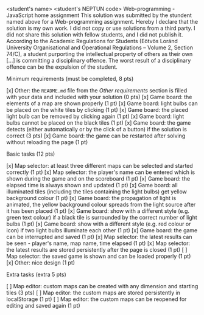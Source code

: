<student's name> <Murad Sadigov>
<student's NEPTUN code> <B7GDFF>
Web-programming - JavaScript home assignment
This solution was submitted by the stundent named above for a Web-programming assignment.
Hereby I declare that the solution is my own work. I did not copy or use solutions from a third party. I did not share this solution with fellow students, and I did not publish it. 
According to the Academic Regulations for Students (Eötvös Loránd University Organisational and Operational Regulations – Volume 2, Section 74/C), a student purporting the intellectual property of others as their own [...] is committing a disciplinary offence.
The worst result of a disciplinary offence can be the expulsion of the student.

Minimum requirements (must be completed, 8 pts)

[x] Other: the `README.md` file from the *Other requirements* section is filled with your data and included with your solution (0 pts)
[x] Game board: the elements of a map are shown properly (1 pt)
[x] Game board: light bulbs can be placed on the white tiles by clicking (1 pt)
[x] Game board: the placed light bulb can be removed by clicking again (1 pt)
[x] Game board: light bulbs cannot be placed on the black tiles (1 pt)
[x] Game board: the game detects (either automatically or by the click of a button) if the solution is correct (3 pts)
[x] Game board: the game can be restarted after solving without reloading the page (1 pt)

Basic tasks (12 pts)

[x] Map selector: at least three different maps can be selected and started correctly (1 pt)
[x] Map selector: the player's name can be entered which is shown during the game and on the scoreboard (1 pt)
[x] Game board: the elapsed time is always shown and updated (1 pt)
[x] Game board: all illuminated tiles (including the tiles containing the light bulbs) get yellow background colour (1 pt)
[x] Game board: the propagation of light is animated, the yellow background colour spreads from the light source after it has been placed (1 pt)
[x] Game board: show with a different style (e.g. green text colour) if a black tile is surrounded by the correct number of light bulbs (1 pt)
[x] Game board: show with a different style (e.g. red colour or icon) if two light bulbs illuminate each other (1 pt)
[x] Game board: the game can be interrupted and saved (1 pt)
[x] Map selector: the latest results can be seen - player's name, map name, time elapsed (1 pt)
[x] Map selector: the latest results are stored persistently after the page is closed (1 pt)
[ ] Map selector: the saved game is shown and can be loaded properly (1 pt)
[x] Other: nice design (1 pt)

Extra tasks (extra 5 pts)

[ ] Map editor: custom maps can be created with any dimension and starting tiles (3 pts)
[ ] Map editor: the custom maps are stored persistently in localStorage (1 pt)
[ ] Map editor: the custom maps can be reopened for editing and saved again (1 pt)